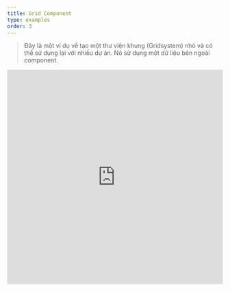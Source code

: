 ```yaml
---
title: Grid Component
type: examples
order: 3
---
```


> Đây là một ví dụ về tạo một thư viện khung (Gridsystem) nhỏ và có thể sử dụng lại với nhiều dự án. Nó sử dụng một dữ liệu bên ngoài component.

<iframe width="100%" height="500" src="https://jsfiddle.net/yyx990803/xkkbfL3L/embedded/result,html,js,css" allowfullscreen="allowfullscreen" frameborder="0"></iframe>
